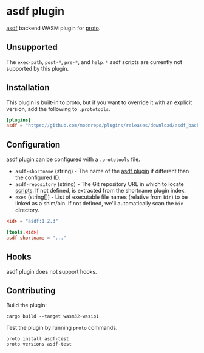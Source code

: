 # asdf plugin

[asdf](https://asdf-vm.com/) backend WASM plugin for [proto](https://github.com/moonrepo/proto).

## Unsupported

The `exec-path`, `post-*`, `pre-*`, and `help.*` asdf scripts are currently not supported by this plugin.

## Installation

This plugin is built-in to proto, but if you want to override it with an explicit version, add the following to `.prototools`.

```toml
[plugins]
asdf = "https://github.com/moonrepo/plugins/releases/download/asdf_backend-vX.Y.Z/asdf_backend.wasm"
```

## Configuration

asdf plugin can be configured with a `.prototools` file.

- `asdf-shortname` (string) - The name of the [asdf plugin](https://github.com/asdf-vm/asdf-plugins) if different than the configured ID.
- `asdf-repository` (string) - The Git repository URL in which to locate [scripts](https://asdf-vm.com/plugins/create.html#scripts-overview). If not defined, is extracted from the shortname plugin index.
- `exes` (string[]) - List of executable file names (relative from `bin`) to be linked as a shim/bin. If not defined, we'll automatically scan the `bin` directory.

```toml
<id> = "asdf:1.2.3"

[tools.<id>]
asdf-shortname = "..."
```

## Hooks

asdf plugin does not support hooks.

## Contributing

Build the plugin:

```shell
cargo build --target wasm32-wasip1
```

Test the plugin by running `proto` commands.

```shell
proto install asdf-test
proto versions asdf-test
```
